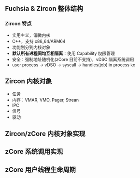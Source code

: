 ## Fuchsia & Zircon 整体结构

### Zircon 特点

* 实用主义，偏微内核
* C++，支持 x86_64/ARM64
* 功能划分到内核对象
* **默认所有进程间均互相隔离**：使用 Capability 权限管理
* 安全：强制地址随机化(zCore 目前不支持)，vDSO 隔离系统调用
* user process -> vDSO -> syscall -> handles(job) in process ko

## Zircon 内核对象

* 任务
* 内存：VMAR, VMO, Pager, Strean
* IPC
* 信号
* 驱动

## Zircon/zCore 内核对象实现

## zCore 系统调用实现

## zCore 用户线程生命周期

